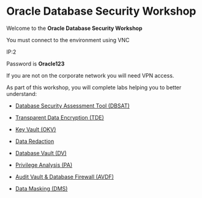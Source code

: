 # Oracle Database Security Workshop

Welcome to the **Oracle Database Security Workshop** 

You must connect to the environment using VNC

IP:2

Password is **Oracle123**

If you are not on the corporate network you will need VPN access.

As part of this workshop, you will complete labs helping you to better understand:

- [Database Security Assessment Tool (DBSAT)](Lab_Guides%2FDBSAT%2FREADME.md)
- [Transparent Data Encryption (TDE)](Lab_Guides/ASO/README.md)
- [Key Vault (OKV)](Lab_Guides/OKV/README.md)
- [Data Redaction](Lab_Guides/Redaction/README.md)

- [Database Vault (DV)](Lab_Guides/DV/README.md)
- [Privilege Analysis (PA)](Lab_Guides/PA/README.md)
- [Audit Vault & Database Firewall (AVDF)](Lab_Guides/AVDF/README.md)
- [Data Masking (DMS)](Lab_Guides/DMS/README.md)





